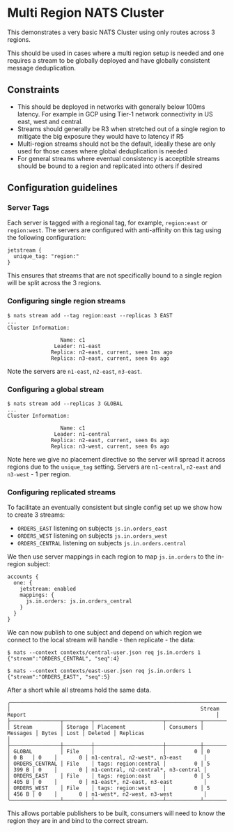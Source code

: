 # Multi Region NATS Cluster

This demonstrates a very basic NATS Cluster using only routes across 3 regions.

This should be used in cases where a multi region setup is needed and one requires a stream to be globally deployed and have globally consistent message deduplication.

## Constraints

 * This should be deployed in networks with generally below 100ms latency. For example in GCP using Tier-1 network connectivity in US east, west and central.
 * Streams should generally be R3 when stretched out of a single region to mitigate the big exposure they would have to latency if R5
 * Multi-region streams should not be the default, ideally these are only used for those cases where global deduplication is needed
 * For general streams where eventual consistency is acceptible streams should be bound to a region and replicated into others if desired

## Configuration guidelines

### Server Tags

Each server is tagged with a regional tag, for example, `region:east` or `region:west`. The servers are configured with anti-affinity on this tag using the following configuration:

```
jetstream {
  unique_tag: "region:"
}
```

This ensures that streams that are not specifically bound to a single region will be split across the 3 regions.

### Configuring single region streams

```
$ nats stream add --tag region:east --replicas 3 EAST
...
Cluster Information:

                 Name: c1
               Leader: n1-east
              Replica: n2-east, current, seen 1ms ago
              Replica: n3-east, current, seen 0s ago
```

Note the servers are `n1-east`, `n2-east`, `n3-east`.

### Configuring a global stream

```
$ nats stream add --replicas 3 GLOBAL
...
Cluster Information:

                 Name: c1
               Leader: n1-central
              Replica: n2-east, current, seen 0s ago
              Replica: n3-west, current, seen 0s ago

```

Note here we give no placement directive so the server will spread it across regions due to the `unique_tag` setting.  Servers are `n1-central`, `n2-east` and `n3-west` - 1 per region.

### Configuring replicated streams

To facilitate an eventually consistent but single config set up we show how to create 3 streams:

 * `ORDERS_EAST` listening on subjects `js.in.orders_east`
 * `ORDERS_WEST` listening on subjects `js.in.orders_west`
 * `ORDERS_CENTRAL` listening on subjects `js.in.orders.central`

We then use server mappings in each region to map `js.in.orders` to the in-region subject:

```
accounts {
  one: {
    jetstream: enabled
    mappings: {
      js.in.orders: js.in.orders_central
    }
  }
}
```

We can now publish to one subject and depend on which region we connect to the local stream will handle - then replicate - the data:

```
$ nats --context contexts/central-user.json req js.in.orders 1
{"stream":"ORDERS_CENTRAL", "seq":4}

$ nats --context contexts/east-user.json req js.in.orders 1
{"stream":"ORDERS_EAST", "seq":5}
```

After a short while all streams hold the same data.

```
╭───────────────────────────────────────────────────────────────────────────────────────────────────────────────────────────────────────╮
│                                                             Stream Report                                                             │
├────────────────┬─────────┬──────────────────────┬───────────┬──────────┬───────┬──────┬─────────┬─────────────────────────────────────┤
│ Stream         │ Storage │ Placement            │ Consumers │ Messages │ Bytes │ Lost │ Deleted │ Replicas                            │
├────────────────┼─────────┼──────────────────────┼───────────┼──────────┼───────┼──────┼─────────┼─────────────────────────────────────┤
│ GLOBAL         │ File    │                      │         0 │ 0        │ 0 B   │ 0    │       0 │ n1-central, n2-west*, n3-east       │
│ ORDERS_CENTRAL │ File    │ tags: region:central │         0 │ 5        │ 399 B │ 0    │       0 │ n1-central, n2-central*, n3-central │
│ ORDERS_EAST    │ File    │ tags: region:east    │         0 │ 5        │ 405 B │ 0    │       0 │ n1-east*, n2-east, n3-east          │
│ ORDERS_WEST    │ File    │ tags: region:west    │         0 │ 5        │ 456 B │ 0    │       0 │ n1-west*, n2-west, n3-west          │
╰────────────────┴─────────┴──────────────────────┴───────────┴──────────┴───────┴──────┴─────────┴─────────────────────────────────────╯
```

This allows portable publishers to be built, consumers will need to know the region they are in and bind to the correct stream.


